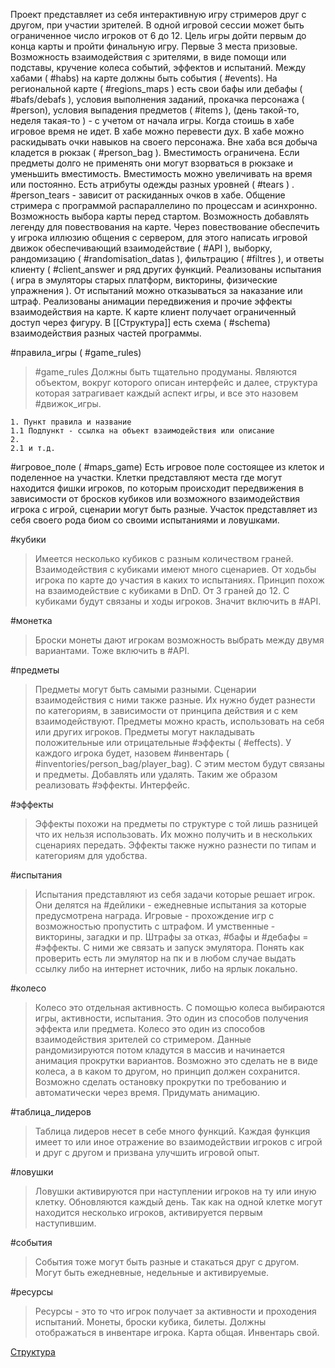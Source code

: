 Проект представляет из себя интерактивную игру стримеров друг с другом, при участии зрителей.
	В одной игровой сессии может быть ограниченное число игроков от 6 до 12.
Цель игры дойти первым до конца карты и пройти финальную игру. 
Первые 3 места призовые. 
Возможность взаимодействия с зрителями, в виде помощи или подставы, кручение колеса событий, эффектов и испытаний. 
Между хабами ( #habs) на карте должны быть события ( #events). На региональной карте ( #regions_maps ) есть свои  бафы или дебафы ( #bafs/debafs ),  условия выполнения заданий, прокачка персонажа ( #person), условия выпадения предметов ( #items ), (день такой-то, неделя такая-то ) - с учетом от начала игры. Когда стоишь в хабе игровое время не идет. В хабе можно перевести дух. В хабе можно раскидывать очки навыков на своего персонажа. 
Вне хаба вся добыча кладется в рюкзак ( #person_bag ). Вместимость ограничена. Если предметы долго не применять они могут взорваться в рюкзаке и уменьшить вместимость. Вместимость можно увеличивать на время или постоянно. 
Есть атрибуты одежды разных уровней ( #tears ) . 
#person_tears - зависит от раскиданных очков в хабе. 
Общение стримера с программой распараллелино по процессам и асинхронно. 
Возможность выбора карты перед стартом.
Возможность добавлять легенду для повествования на карте.
Через повествование обеспечить у игрока иллюзию общения с сервером, для этого написать игровой движок обеспечивающий взаимодействие ( #API ), выборку, рандомизацию ( #randomisation_datas ), фильтрацию ( #filtres ), и ответы клиенту ( #client_answer и ряд других функций.
Реализованы испытания ( игра в эмуляторы старых платформ, викторины, физические упражнения ). От испытаний можно отказываться за наказание или штраф. Реализованы анимации передвижения и прочие эффекты взаимодействия на карте.
К карте клиент получает ограниченный доступ через фигуру.
В [[Структура]] есть схема ( #schema) взаимодействия разных частей программы.

#правила_игры ( #game_rules)	
>	#game_rules Должны быть тщательно продуманы. Являются объектом, вокруг которого описан интерфейс и далее, структура которая затрагивает каждый аспект игры, и все это назовем #движок_игры. 
``` table
1. Пункт правила и название 
1.1 Подпункт - ссылка на объект взаимодействия или описание
2. 
2.1 и т.д.
```
#игровое_поле ( #maps_game)
	Есть игровое поле состоящее из клеток и поделенное на участки. Клетки представляют места где могут находится фишки игроков, по которым происходит передвижения в зависимости от бросков кубиков или возможного взаимодействия игрока с игрой, сценарии могут быть разные. Участок представляет из себя своего рода биом со своими испытаниями и ловушками.
 
#кубики
>	Имеется несколько кубиков с разным количеством граней. Взаимодействия с кубиками имеют много сценариев. От ходьбы игрока по карте до участия в каких то испытаниях. Принцип похож на взаимодействие с кубиками в DnD.  От 3 граней до 12. С кубиками будут связаны и ходы игроков.  Значит включить в #API.

#монетка
>	Броски монеты дают игрокам возможность выбрать между двумя вариантами. Тоже включить в #API.

#предметы
>	Предметы могут быть самыми разными. Сценарии взаимодействия с ними также разные. Их нужно будет разнести по категориям, в зависимости от принципа действия и с кем взаимодействуют. Предметы можно красть, использовать на себя или других игроков. Предметы могут накладывать положительные или отрицательные #эффекты ( #effects).  У каждого игрока будет, назовем #инвентарь ( #inventories/person_bag/player_bag).  С этим местом будут связаны и предметы. Добавлять или удалять. Таким же образом реализовать #эффекты. Интерфейс. 

#эффекты 
>	Эффекты похожи на предметы по структуре с той лишь разницей что их нельзя использовать. Их можно получить и в нескольких сценариях передать. Эффекты также нужно разнести по типам и категориям для удобства.

#испытания
>	Испытания представляют из себя задачи которые решает игрок. Они делятся на #дейлики - ежедневные испытания за которые предусмотрена награда. Игровые - прохождение игр с возможностью пропустить с штрафом. И умственные - викторины, загадки и пр. Штрафы за отказ, #бафы и #дебафы = #эффекты. С ними же связать и запуск эмулятора. Понять как проверить есть ли эмулятор на пк и в любом случае выдать ссылку либо на интернет источник, либо на ярлык локально. 

#колесо
>	Колесо это отдельная активность. С помощью колеса выбираются игры, активности, испытания. Это один из способов получения эффекта или предмета. Колесо это один из способов взаимодействия зрителей со стримером. Данные рандомизируются потом кладутся в массив и начинается анимация прокрутки вариантов. Возможно это сделать не в виде колеса, а в каком то другом, но принцип должен сохранится. Возможно сделать остановку прокрутки по требованию и автоматически через время. Придумать анимацию.

#таблица_лидеров
> Таблица лидеров несет в себе много функций. 
	Каждая функция имеет то или иное отражение во взаимодействии игроков с игрой и друг с другом и призвана улучшить игровой опыт.

#ловушки
>	Ловушки активируются при наступлении игроков на ту или иную клетку. Обновляются каждый день. Так как на одной клетке могут находится несколько игроков, активируется первым наступившим.

#события
>	События тоже могут быть разные и стакаться друг с другом. Могут быть ежедневные, недельные и активируемые.

#ресурсы 
>	Ресурсы - это то что игрок получает за активности и проходения испытаний. Монеты, броски кубика, билеты. Должны отображаться в инвентаре игрока. Карта общая. Инвентарь свой.

[Структура](readme/Структура)
